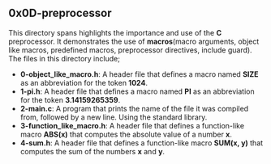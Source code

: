 ## 0x0D-preprocessor
This directory spans highlights the importance and use of the __C__ preprocessor. It demonstrates the use of __macros__(macro arguments, object like macros, predefined macros, preprocessor directives, include guard). The files in this directory include;
- __0-object_like_macro.h__: A header file that defines a macro named __SIZE__ as an abbreviation for the token __1024__.
- __1-pi.h__: A header file that defines a macro named __PI__ as an abbreviation for the token __3.14159265359__.
- __2-main.c__: A program that prints the name of the file it was compiled from, followed by a new line. Using the standard library.
- __3-function_like_macro.h__: A header file that defines a function-like macro __ABS(x)__ that computes the absolute value of a number __x__.
- __4-sum.h__: A header file that defines a function-like macro __SUM(x, y)__ that computes the sum of the numbers __x__ and __y__.
